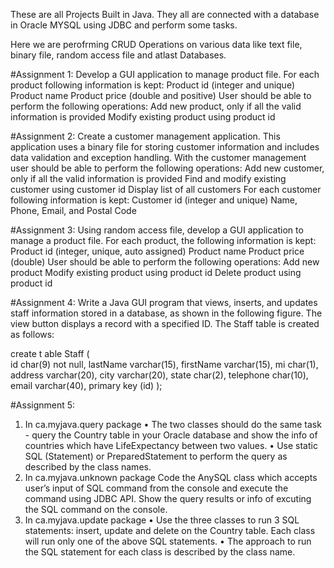 These are all Projects Built in Java. They all are connected with a database in Oracle MYSQL using JDBC and perform some tasks.

Here we are perofrming CRUD Operations on various data like text file, binary file, random access file and atlast Databases.

#Assignment 1:
Develop a GUI application to manage product file. For each product following information is kept:
Product id (integer and unique)
Product name
Product price (double and positive)
User should be able to perform the following operations:
Add new product, only if all the valid information is provided
Modify existing product using product id

#Assignment 2:
Create a customer management application. This application uses a binary file for storing customer information and includes data validation and exception handling.
With the customer management user should be able to perform the following operations:
Add new customer, only if all the valid information is provided
Find and modify existing customer using customer id
Display list of all customers
For each customer following information is kept:
Customer id (integer and unique)
Name, Phone, Email, and Postal Code

#Assignment 3:
Using random access file, develop a GUI application to manage a product file. 
For each product, the following information is kept:
Product id (integer, unique, auto assigned)
Product name
Product price (double)
User should be able to perform the following operations:
Add new product
Modify existing product using product id
Delete product using product id

#Assignment 4:
Write a Java GUI program that views, inserts, and updates staff information stored in a database, as shown in the following figure. The view button displays a record with a specified ID. The Staff table is created as follows:

create t
able Staff (  
  id char(9) not null,
  lastName varchar(15),
  firstName varchar(15),
  mi char(1),
  address varchar(20),
  city varchar(20),
  state char(2),
  telephone char(10),
  email varchar(40),
  primary key (id)
);

#Assignment 5:
1. In ca.myjava.query package
• The two classes should do the same task - query the Country table in your Oracle
database and show the info of countries which have LifeExpectancy between two values.
• Use static SQL (Statement) or PreparedStatement to perform the query as described by
the class names.
2. In ca.myjava.unknown package
Code the AnySQL class which accepts user’s input of SQL command from the console
and execute the command using JDBC API. Show the query results or info of excuting
the SQL command on the console.
3. In ca.myjava.update package
• Use the three classes to run 3 SQL statements: insert, update and delete on the Country
table. Each class will run only one of the above SQL statements.
• The approach to run the SQL statement for each class is described by the class name.




